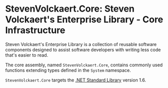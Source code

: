 ﻿# StevenVolckaert.Core: Steven Volckaert's Enterprise Library - Core Infrastructure

Steven Volckaert's Enterprise Library is a collection of reusable software components designed to assist software
developers with writing less code that's easier to read.

The core assembly, named `StevenVolckaert.Core`, contains commonly used functions extending types defined in
the `System` namespace.

`StevenVolckaert.Core` targets the [.NET Standard Library][1] version 1.6.


[1]: https://docs.microsoft.com/en-us/dotnet/articles/standard/library
